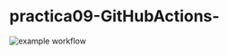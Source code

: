 # practica09-GitHubActions-
![example workflow](https://github.com/ruescog/practica09-GitHubActions/actions/workflows/ci-primer-wf.yml/badge.svg)
